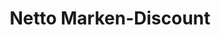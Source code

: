 ---
title: "Netto Marken-Discount"
url: /landau-in-der-pfalz/netto-marken-discount/
shop: Supermarkt
---